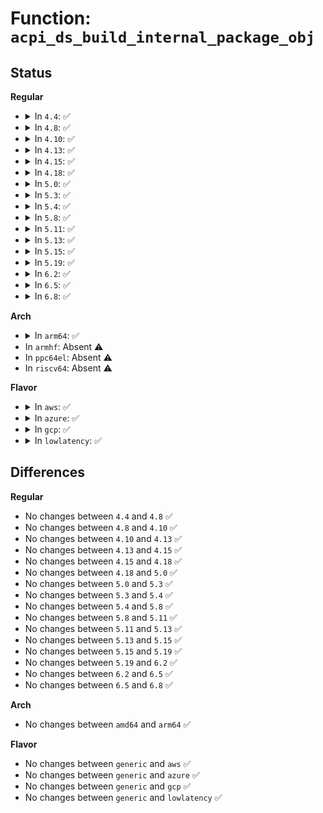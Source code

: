 # Function: <code>acpi_ds_build_internal_package_obj</code>

## Status
<b>Regular</b>
<ul>
<li>
<details>
<summary>In <code>4.4</code>: ✅</summary>

```c
acpi_status acpi_ds_build_internal_package_obj(struct acpi_walk_state *walk_state, union acpi_parse_object *op, u32 element_count, union acpi_operand_object **obj_desc_ptr);
```

**Collision:** Unique Global

**Inline:** No

**Transformation:** False

**Instances:**

```
In drivers/acpi/acpica/dsobject.c (ffffffff8148d495)
Location: drivers/acpi/acpica/dsobject.c:382
Inline: False
Direct callers:
  - drivers/acpi/acpica/dsopcode.c:acpi_ds_eval_data_object_operands
```
**Symbols:**

```
ffffffff8148d495-ffffffff8148d666: acpi_ds_build_internal_package_obj (STB_GLOBAL)
```
</details>
</li>
<li>
<details>
<summary>In <code>4.8</code>: ✅</summary>

```c
acpi_status acpi_ds_build_internal_package_obj(struct acpi_walk_state *walk_state, union acpi_parse_object *op, u32 element_count, union acpi_operand_object **obj_desc_ptr);
```

**Collision:** Unique Global

**Inline:** No

**Transformation:** False

**Instances:**

```
In drivers/acpi/acpica/dsobject.c (ffffffff814dc293)
Location: drivers/acpi/acpica/dsobject.c:382
Inline: False
Direct callers:
  - drivers/acpi/acpica/dsopcode.c:acpi_ds_eval_data_object_operands
```
**Symbols:**

```
ffffffff814dc293-ffffffff814dc457: acpi_ds_build_internal_package_obj (STB_GLOBAL)
```
</details>
</li>
<li>
<details>
<summary>In <code>4.10</code>: ✅</summary>

```c
acpi_status acpi_ds_build_internal_package_obj(struct acpi_walk_state *walk_state, union acpi_parse_object *op, u32 element_count, union acpi_operand_object **obj_desc_ptr);
```

**Collision:** Unique Global

**Inline:** No

**Transformation:** False

**Instances:**

```
In drivers/acpi/acpica/dsobject.c (ffffffff814feba2)
Location: drivers/acpi/acpica/dsobject.c:382
Inline: False
Direct callers:
  - drivers/acpi/acpica/dsopcode.c:acpi_ds_eval_data_object_operands
```
**Symbols:**

```
ffffffff814feba2-ffffffff814fed66: acpi_ds_build_internal_package_obj (STB_GLOBAL)
```
</details>
</li>
<li>
<details>
<summary>In <code>4.13</code>: ✅</summary>

```c
acpi_status acpi_ds_build_internal_package_obj(struct acpi_walk_state *walk_state, union acpi_parse_object *op, u32 element_count, union acpi_operand_object **obj_desc_ptr);
```

**Collision:** Unique Global

**Inline:** No

**Transformation:** False

**Instances:**

```
In drivers/acpi/acpica/dsobject.c (ffffffff8150f079)
Location: drivers/acpi/acpica/dsobject.c:382
Inline: False
Direct callers:
  - drivers/acpi/acpica/dsopcode.c:acpi_ds_eval_data_object_operands
```
**Symbols:**

```
ffffffff8150f079-ffffffff8150f237: acpi_ds_build_internal_package_obj (STB_GLOBAL)
```
</details>
</li>
<li>
<details>
<summary>In <code>4.15</code>: ✅</summary>

```c
acpi_status acpi_ds_build_internal_package_obj(struct acpi_walk_state *walk_state, union acpi_parse_object *op, u32 element_count, union acpi_operand_object **obj_desc_ptr);
```

**Collision:** Unique Global

**Inline:** No

**Transformation:** False

**Instances:**

```
In drivers/acpi/acpica/dspkginit.c (ffffffff81555255)
Location: drivers/acpi/acpica/dspkginit.c:88
Inline: False
Direct callers:
  - drivers/acpi/acpica/dsopcode.c:acpi_ds_eval_data_object_operands
```
**Symbols:**

```
ffffffff81555255-ffffffff81555586: acpi_ds_build_internal_package_obj (STB_GLOBAL)
```
</details>
</li>
<li>
<details>
<summary>In <code>4.18</code>: ✅</summary>

```c
acpi_status acpi_ds_build_internal_package_obj(struct acpi_walk_state *walk_state, union acpi_parse_object *op, u32 element_count, union acpi_operand_object **obj_desc_ptr);
```

**Collision:** Unique Global

**Inline:** No

**Transformation:** False

**Instances:**

```
In drivers/acpi/acpica/dspkginit.c (ffffffff8158bcc2)
Location: drivers/acpi/acpica/dspkginit.c:55
Inline: False
Direct callers:
  - drivers/acpi/acpica/dsopcode.c:acpi_ds_eval_data_object_operands
```
**Symbols:**

```
ffffffff8158bcc2-ffffffff8158c060: acpi_ds_build_internal_package_obj (STB_GLOBAL)
```
</details>
</li>
<li>
<details>
<summary>In <code>5.0</code>: ✅</summary>

```c
acpi_status acpi_ds_build_internal_package_obj(struct acpi_walk_state *walk_state, union acpi_parse_object *op, u32 element_count, union acpi_operand_object **obj_desc_ptr);
```

**Collision:** Unique Global

**Inline:** No

**Transformation:** False

**Instances:**

```
In drivers/acpi/acpica/dspkginit.c (ffffffff815a4291)
Location: drivers/acpi/acpica/dspkginit.c:55
Inline: False
Direct callers:
  - drivers/acpi/acpica/dsopcode.c:acpi_ds_eval_data_object_operands
```
**Symbols:**

```
ffffffff815a4291-ffffffff815a46a3: acpi_ds_build_internal_package_obj (STB_GLOBAL)
```
</details>
</li>
<li>
<details>
<summary>In <code>5.3</code>: ✅</summary>

```c
acpi_status acpi_ds_build_internal_package_obj(struct acpi_walk_state *walk_state, union acpi_parse_object *op, u32 element_count, union acpi_operand_object **obj_desc_ptr);
```

**Collision:** Unique Global

**Inline:** No

**Transformation:** False

**Instances:**

```
In drivers/acpi/acpica/dspkginit.c (ffffffff815d598e)
Location: drivers/acpi/acpica/dspkginit.c:55
Inline: False
Direct callers:
  - drivers/acpi/acpica/dsopcode.c:acpi_ds_eval_data_object_operands
```
**Symbols:**

```
ffffffff815d598e-ffffffff815d5db5: acpi_ds_build_internal_package_obj (STB_GLOBAL)
```
</details>
</li>
<li>
<details>
<summary>In <code>5.4</code>: ✅</summary>

```c
acpi_status acpi_ds_build_internal_package_obj(struct acpi_walk_state *walk_state, union acpi_parse_object *op, u32 element_count, union acpi_operand_object **obj_desc_ptr);
```

**Collision:** Unique Global

**Inline:** No

**Transformation:** False

**Instances:**

```
In drivers/acpi/acpica/dspkginit.c (ffffffff815f6c06)
Location: drivers/acpi/acpica/dspkginit.c:55
Inline: False
Direct callers:
  - drivers/acpi/acpica/dsopcode.c:acpi_ds_eval_data_object_operands
```
**Symbols:**

```
ffffffff815f6c06-ffffffff815f702d: acpi_ds_build_internal_package_obj (STB_GLOBAL)
```
</details>
</li>
<li>
<details>
<summary>In <code>5.8</code>: ✅</summary>

```c
acpi_status acpi_ds_build_internal_package_obj(struct acpi_walk_state *walk_state, union acpi_parse_object *op, u32 element_count, union acpi_operand_object **obj_desc_ptr);
```

**Collision:** Unique Global

**Inline:** No

**Transformation:** False

**Instances:**

```
In drivers/acpi/acpica/dspkginit.c (ffffffff816a2d23)
Location: drivers/acpi/acpica/dspkginit.c:55
Inline: False
Direct callers:
  - drivers/acpi/acpica/dsopcode.c:acpi_ds_eval_data_object_operands
```
**Symbols:**

```
ffffffff816a2d23-ffffffff816a3123: acpi_ds_build_internal_package_obj (STB_GLOBAL)
```
</details>
</li>
<li>
<details>
<summary>In <code>5.11</code>: ✅</summary>

```c
acpi_status acpi_ds_build_internal_package_obj(struct acpi_walk_state *walk_state, union acpi_parse_object *op, u32 element_count, union acpi_operand_object **obj_desc_ptr);
```

**Collision:** Unique Global

**Inline:** No

**Transformation:** False

**Instances:**

```
In drivers/acpi/acpica/dspkginit.c (ffffffff816c0519)
Location: drivers/acpi/acpica/dspkginit.c:55
Inline: False
Direct callers:
  - drivers/acpi/acpica/dsopcode.c:acpi_ds_eval_data_object_operands
```
**Symbols:**

```
ffffffff816c0519-ffffffff816c0919: acpi_ds_build_internal_package_obj (STB_GLOBAL)
```
</details>
</li>
<li>
<details>
<summary>In <code>5.13</code>: ✅</summary>

```c
acpi_status acpi_ds_build_internal_package_obj(struct acpi_walk_state *walk_state, union acpi_parse_object *op, u32 element_count, union acpi_operand_object **obj_desc_ptr);
```

**Collision:** Unique Global

**Inline:** No

**Transformation:** False

**Instances:**

```
In drivers/acpi/acpica/dspkginit.c (ffffffff816a25b0)
Location: drivers/acpi/acpica/dspkginit.c:55
Inline: False
Direct callers:
  - drivers/acpi/acpica/dsopcode.c:acpi_ds_eval_data_object_operands
```
**Symbols:**

```
ffffffff816a25b0-ffffffff816a29b0: acpi_ds_build_internal_package_obj (STB_GLOBAL)
```
</details>
</li>
<li>
<details>
<summary>In <code>5.15</code>: ✅</summary>

```c
acpi_status acpi_ds_build_internal_package_obj(struct acpi_walk_state *walk_state, union acpi_parse_object *op, u32 element_count, union acpi_operand_object **obj_desc_ptr);
```

**Collision:** Unique Global

**Inline:** No

**Transformation:** False

**Instances:**

```
In drivers/acpi/acpica/dspkginit.c (ffffffff81718ee6)
Location: drivers/acpi/acpica/dspkginit.c:55
Inline: False
Direct callers:
  - drivers/acpi/acpica/dsopcode.c:acpi_ds_eval_data_object_operands
```
**Symbols:**

```
ffffffff81718ee6-ffffffff817192e6: acpi_ds_build_internal_package_obj (STB_GLOBAL)
```
</details>
</li>
<li>
<details>
<summary>In <code>5.19</code>: ✅</summary>

```c
acpi_status acpi_ds_build_internal_package_obj(struct acpi_walk_state *walk_state, union acpi_parse_object *op, u32 element_count, union acpi_operand_object **obj_desc_ptr);
```

**Collision:** Unique Global

**Inline:** No

**Transformation:** False

**Instances:**

```
In drivers/acpi/acpica/dspkginit.c (ffffffff81848c2d)
Location: drivers/acpi/acpica/dspkginit.c:55
Inline: False
Direct callers:
  - drivers/acpi/acpica/dsopcode.c:acpi_ds_eval_data_object_operands
```
**Symbols:**

```
ffffffff81848c2d-ffffffff81849035: acpi_ds_build_internal_package_obj (STB_GLOBAL)
```
</details>
</li>
<li>
<details>
<summary>In <code>6.2</code>: ✅</summary>

```c
acpi_status acpi_ds_build_internal_package_obj(struct acpi_walk_state *walk_state, union acpi_parse_object *op, u32 element_count, union acpi_operand_object **obj_desc_ptr);
```

**Collision:** Unique Global

**Inline:** No

**Transformation:** False

**Instances:**

```
In drivers/acpi/acpica/dspkginit.c (ffffffff81980df0)
Location: drivers/acpi/acpica/dspkginit.c:55
Inline: False
Direct callers:
  - drivers/acpi/acpica/dsopcode.c:acpi_ds_eval_data_object_operands
```
**Symbols:**

```
ffffffff81980df0-ffffffff81981303: acpi_ds_build_internal_package_obj (STB_GLOBAL)
```
</details>
</li>
<li>
<details>
<summary>In <code>6.5</code>: ✅</summary>

```c
acpi_status acpi_ds_build_internal_package_obj(struct acpi_walk_state *walk_state, union acpi_parse_object *op, u32 element_count, union acpi_operand_object **obj_desc_ptr);
```

**Collision:** Unique Global

**Inline:** No

**Transformation:** False

**Instances:**

```
In drivers/acpi/acpica/dspkginit.c (ffffffff819c78b0)
Location: drivers/acpi/acpica/dspkginit.c:55
Inline: False
Direct callers:
  - drivers/acpi/acpica/dsopcode.c:acpi_ds_eval_data_object_operands
```
**Symbols:**

```
ffffffff819c78b0-ffffffff819c7d57: acpi_ds_build_internal_package_obj (STB_GLOBAL)
```
</details>
</li>
<li>
<details>
<summary>In <code>6.8</code>: ✅</summary>

```c
acpi_status acpi_ds_build_internal_package_obj(struct acpi_walk_state *walk_state, union acpi_parse_object *op, u32 element_count, union acpi_operand_object **obj_desc_ptr);
```

**Collision:** Unique Global

**Inline:** No

**Transformation:** False

**Instances:**

```
In drivers/acpi/acpica/dspkginit.c (ffffffff81a12300)
Location: drivers/acpi/acpica/dspkginit.c:55
Inline: False
Direct callers:
  - drivers/acpi/acpica/dsopcode.c:acpi_ds_eval_data_object_operands
```
**Symbols:**

```
ffffffff81a12300-ffffffff81a127a7: acpi_ds_build_internal_package_obj (STB_GLOBAL)
```
</details>
</li>
</ul>
<b>Arch</b>
<ul>
<li>
<details>
<summary>In <code>arm64</code>: ✅</summary>

```c
acpi_status acpi_ds_build_internal_package_obj(struct acpi_walk_state *walk_state, union acpi_parse_object *op, u32 element_count, union acpi_operand_object **obj_desc_ptr);
```

**Collision:** Unique Global

**Inline:** No

**Transformation:** False

**Instances:**

```
In drivers/acpi/acpica/dspkginit.c (ffff80001077f640)
Location: drivers/acpi/acpica/dspkginit.c:55
Inline: False
Direct callers:
  - drivers/acpi/acpica/dsopcode.c:acpi_ds_eval_data_object_operands
```
**Symbols:**

```
ffff80001077f640-ffff80001077f914: acpi_ds_build_internal_package_obj (STB_GLOBAL)
```
</details>
</li>
<li>
In <code>armhf</code>: Absent ⚠️
</li>
<li>
In <code>ppc64el</code>: Absent ⚠️
</li>
<li>
In <code>riscv64</code>: Absent ⚠️
</li>
</ul>
<b>Flavor</b>
<ul>
<li>
<details>
<summary>In <code>aws</code>: ✅</summary>

```c
acpi_status acpi_ds_build_internal_package_obj(struct acpi_walk_state *walk_state, union acpi_parse_object *op, u32 element_count, union acpi_operand_object **obj_desc_ptr);
```

**Collision:** Unique Global

**Inline:** No

**Transformation:** False

**Instances:**

```
In drivers/acpi/acpica/dspkginit.c (ffffffff815e3183)
Location: drivers/acpi/acpica/dspkginit.c:55
Inline: False
Direct callers:
  - drivers/acpi/acpica/dsopcode.c:acpi_ds_eval_data_object_operands
```
**Symbols:**

```
ffffffff815e3183-ffffffff815e344d: acpi_ds_build_internal_package_obj (STB_GLOBAL)
```
</details>
</li>
<li>
<details>
<summary>In <code>azure</code>: ✅</summary>

```c
acpi_status acpi_ds_build_internal_package_obj(struct acpi_walk_state *walk_state, union acpi_parse_object *op, u32 element_count, union acpi_operand_object **obj_desc_ptr);
```

**Collision:** Unique Global

**Inline:** No

**Transformation:** False

**Instances:**

```
In drivers/acpi/acpica/dspkginit.c (ffffffff815ce7f4)
Location: drivers/acpi/acpica/dspkginit.c:55
Inline: False
Direct callers:
  - drivers/acpi/acpica/dsopcode.c:acpi_ds_eval_data_object_operands
```
**Symbols:**

```
ffffffff815ce7f4-ffffffff815ceab9: acpi_ds_build_internal_package_obj (STB_GLOBAL)
```
</details>
</li>
<li>
<details>
<summary>In <code>gcp</code>: ✅</summary>

```c
acpi_status acpi_ds_build_internal_package_obj(struct acpi_walk_state *walk_state, union acpi_parse_object *op, u32 element_count, union acpi_operand_object **obj_desc_ptr);
```

**Collision:** Unique Global

**Inline:** No

**Transformation:** False

**Instances:**

```
In drivers/acpi/acpica/dspkginit.c (ffffffff815eaee6)
Location: drivers/acpi/acpica/dspkginit.c:55
Inline: False
Direct callers:
  - drivers/acpi/acpica/dsopcode.c:acpi_ds_eval_data_object_operands
```
**Symbols:**

```
ffffffff815eaee6-ffffffff815eb30d: acpi_ds_build_internal_package_obj (STB_GLOBAL)
```
</details>
</li>
<li>
<details>
<summary>In <code>lowlatency</code>: ✅</summary>

```c
acpi_status acpi_ds_build_internal_package_obj(struct acpi_walk_state *walk_state, union acpi_parse_object *op, u32 element_count, union acpi_operand_object **obj_desc_ptr);
```

**Collision:** Unique Global

**Inline:** No

**Transformation:** False

**Instances:**

```
In drivers/acpi/acpica/dspkginit.c (ffffffff81604d96)
Location: drivers/acpi/acpica/dspkginit.c:55
Inline: False
Direct callers:
  - drivers/acpi/acpica/dsopcode.c:acpi_ds_eval_data_object_operands
```
**Symbols:**

```
ffffffff81604d96-ffffffff816051bd: acpi_ds_build_internal_package_obj (STB_GLOBAL)
```
</details>
</li>
</ul>

## Differences
<b>Regular</b>
<ul>
<li>
No changes between <code>4.4</code> and <code>4.8</code> ✅
</li>
<li>
No changes between <code>4.8</code> and <code>4.10</code> ✅
</li>
<li>
No changes between <code>4.10</code> and <code>4.13</code> ✅
</li>
<li>
No changes between <code>4.13</code> and <code>4.15</code> ✅
</li>
<li>
No changes between <code>4.15</code> and <code>4.18</code> ✅
</li>
<li>
No changes between <code>4.18</code> and <code>5.0</code> ✅
</li>
<li>
No changes between <code>5.0</code> and <code>5.3</code> ✅
</li>
<li>
No changes between <code>5.3</code> and <code>5.4</code> ✅
</li>
<li>
No changes between <code>5.4</code> and <code>5.8</code> ✅
</li>
<li>
No changes between <code>5.8</code> and <code>5.11</code> ✅
</li>
<li>
No changes between <code>5.11</code> and <code>5.13</code> ✅
</li>
<li>
No changes between <code>5.13</code> and <code>5.15</code> ✅
</li>
<li>
No changes between <code>5.15</code> and <code>5.19</code> ✅
</li>
<li>
No changes between <code>5.19</code> and <code>6.2</code> ✅
</li>
<li>
No changes between <code>6.2</code> and <code>6.5</code> ✅
</li>
<li>
No changes between <code>6.5</code> and <code>6.8</code> ✅
</li>
</ul>
<b>Arch</b>
<ul>
<li>
No changes between <code>amd64</code> and <code>arm64</code> ✅
</li>
</ul>
<b>Flavor</b>
<ul>
<li>
No changes between <code>generic</code> and <code>aws</code> ✅
</li>
<li>
No changes between <code>generic</code> and <code>azure</code> ✅
</li>
<li>
No changes between <code>generic</code> and <code>gcp</code> ✅
</li>
<li>
No changes between <code>generic</code> and <code>lowlatency</code> ✅
</li>
</ul>
